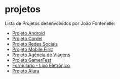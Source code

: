 # projetos
Lista de Projetos desenvolvidos por João Fontenelle: 

<ul>
    <li><a href="https://joaoofontenelle.github.io/ProjetosHTMLeCSS/ProjetoAndroid/ProjetoAndroid.html" target="_blank">Projeto Android</a></li>
    <li><a href="https://joaoofontenelle.github.io/ProjetosHTMLeCSS/ProjetoCordel/ProjetoCordel.html" target="_blank">Projeto Cordel</a></li>
    <li><a href="https://joaoofontenelle.github.io/ProjetosHTMLeCSS/ProjetoRedesSociais/ProjetoRS.html" target="_blank">Projeto Redes Sociais</a></li>
    <li><a href="https://joaoofontenelle.github.io/ProjetosHTMLeCSS/ProjetoMobileFirst/MobileFirst.html" target="_blank">Projeto Mobile First</a></li>
    <li><a href="https://joaoofontenelle.github.io/ProjetosHTMLeCSS/ProjetoAgencia/index.html" target="_blank">Projeto Agência de Viagens</a></li>
    <li><a href="https://joaoofontenelle.github.io/ProjetosHTMLeCSS/ProjetoGamerFest/gamerfest.html" target="_blank">Projeto GamerFest</a></li>
    <li><a href="https://joaoofontenelle.github.io/ProjetosHTMLeCSS/ProjetoLixoEletrônico/formMVP.html" target="_blank">Formulário - Lixo Eletrônico</a></li>
    <li><a href="https://joaoofontenelle.github.io/ProjetosHTMLeCSS/ProjetoAlura/alura.html" target="_blank">Projeto Alura</a></li>
    </ul>
